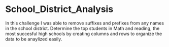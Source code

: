 # School_District_Analysis

In this challenge I was able to remove suffixes and prefixes from any names in the school district. Determine the top students in Math and reading, the most succesful high schools by creating columns and rows to organize the data to be anaylized easily. 
